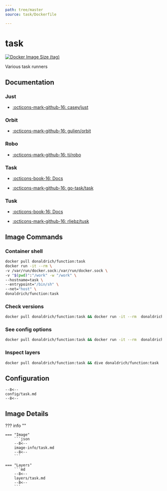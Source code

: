 ```yaml
---
path: tree/master
source: task/Dockerfile

---
```


# task

[![Docker Image Size (tag)](https://img.shields.io/docker/image-size/donaldrich/function/task?color=blue&label=donaldrich/function:task&logo=docker&style=flat-square)](https://hub.docker.com/r/donaldrich/function/task)

Various task runners

## Documentation

### Just

* [:octicons-mark-github-16: casey/just](https://github.com/casey/just)

### Orbit

* [:octicons-mark-github-16: gulien/orbit](https://github.com/gulien/orbit)

### Robo

* [:octicons-mark-github-16: tj/robo](https://github.com/tj/robo)

### Task

* [:octicons-book-16: Docs](https://taskfile.dev)

* [:octicons-mark-github-16: go-task/task](https://github.com/go-task/task)

### Tusk

* [:octicons-book-16: Docs](https://rliebz.github.io/tusk)

* [:octicons-mark-github-16: rliebz/tusk](https://github.com/rliebz/tusk)

## Image Commands

### Container shell

```sh
docker pull donaldrich/function:task
docker run -it --rm \
-v /var/run/docker.sock:/var/run/docker.sock \
-v "$(pwd)":"/work" -w "/work" \
--hostname=task \
--entrypoint="/bin/sh" \
--net="host" \
donaldrich/function:task
```

### Check versions

```sh
docker pull donaldrich/function:task && docker run -it --rm  donaldrich/function:task validate
```

### See config options

```sh
docker pull donaldrich/function:task && docker run -it --rm  donaldrich/function:task help
```

### Inspect layers

```sh
docker pull donaldrich/function:task && dive donaldrich/function:task
```

## Configuration

```
--8<--
config/task.md
--8<--
```

## Image Details

??? info ""

    === "Image"
        ```json
        --8<--
        image-info/task.md
        --8<--
        ```

    === "Layers"
        ```md
        --8<--
        layers/task.md
        --8<--
        ```

